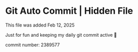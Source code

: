 # Git Auto Commit | Hidden File

This file was added Feb 12, 2025

Just for fun and keeping my daily git commit active 🤪

commit number: 2389577
